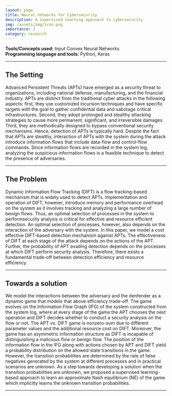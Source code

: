 ```yaml
---
layout: page
title: Neural networks for Cybersecurity
description: A supervised learning approach to cybersecurity
img: /assets/img/icnn.png
importance: 2
category: research
---
```


**Tools/Concepts used:** Input Convex Neural Networks \
**Programming language and tools:** Python, Keras

<hr>

## The Setting

Advanced Persistent Threats (APTs) have emerged as a security threat to organizations, including national defense, manufacturing, and the financial industry. APTs are distinct from the traditional cyber attacks in the following aspects: first, they use customized incursion techniques and have specific targets with the goal to gather confidential data and sabotage critical infrastructures. Second, they adopt prolonged and stealthy attacking strategies to cause more permanent, significant, and irreversible damages. Third, they are methodically designed to bypass conventional security mechanisms. Hence, detection of APTs is typically hard. Despite the fact that APTs are stealthy, interaction of APTs with the system during the attack introduce information flows that include data-flow and control-flow commands. Since information flows are recorded in the system log, analyzing the suspicious information flows is a feasible technique to
detect the presence of adversaries. 

<hr>

## The Problem

Dynamic Information Flow Tracking (DIFT) is a flow tracking-based mechanism that is widely used to detect APTs. Implementation and operation of DIFT, however, introduce memory and performance overhead on the system as it involves tracking and analyzing a large number of benign flows. Thus, an optimal selection of processes in the system to performsecurity analysis is critical for effective and resource efficient detection. An optimal selection of processes, however, also
depends on the interaction of the adversary with the system. In this paper, we model a cost effective DIFT-based detection mechanism against APTs. The effectiveness of DIFT at each stage of the attack depends on the actions of the APT. Further, the probability of APT evading detection depends on
the processes at which DIFT perform security analysis. Therefore, there exists a fundamental trade-off between detection efficiency and resource efficiency. 

<hr>

## Towards a solution

We model the interactions between the adversary and the denfender as a dynamic game that models that above efficiency trade-off. The game evolves on the
Information Flow Graph (IFG) of the system constructed from the system log, where at every stage of the game the APT chooses the next operation and DIFT decides whether to conduct a security analysis on the flow or not. The APT vs. DIFT game is nonzero-sum due to different parameter values and the additional resource cost on DIFT. Moreover, the game has an asymmetric information structure as DIFT is incapable of distinguishing a malicious flow or benign flow. The position of the information flow in the IFG along with actions chosen by APT and DIFT yield a probability distribution on the allowed state transitions in the game. However, the transition probabilities are determined by the rate of false negatives generated by the system at different processes and in practical scenarios are unknown. As a step towards developing a solution when the transition probabilities are unknown, we proposed a supervised learning-based approach to learn
an approximate Nash equilibrium (NE) of the game which implicitly learns the unknown transition probabilities.

<hr>



